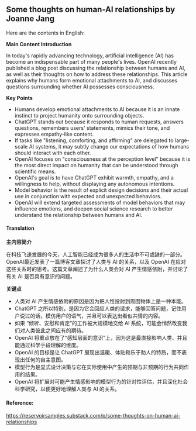 ## Some thoughts on human-AI relationships by Joanne Jang

Here are the contents in English:

**Main Content Introduction**

In today's rapidly advancing technology, artificial intelligence (AI) has become an indispensable part of many people's lives. OpenAI recently published a blog post discussing the relationship between humans and AI, as well as their thoughts on how to address these relationships. This article explains why humans form emotional attachments to AI, and discusses questions surrounding whether AI possesses consciousness.

**Key Points**

* Humans develop emotional attachments to AI because it is an innate instinct to project humanity onto surrounding objects.
* ChatGPT stands out because it responds to human requests, answers questions, remembers users' statements, mimics their tone, and expresses empathy-like content.
* If tasks like "listening, comforting, and affirming" are delegated to large-scale AI systems, it may subtly change our expectations of how humans should interact with each other.
* OpenAI focuses on "consciousness at the perception level" because it is the most direct impact on humanity that can be understood through scientific means.
* OpenAI's goal is to have ChatGPT exhibit warmth, empathy, and a willingness to help, without displaying any autonomous intentions.
* Model behavior is the result of explicit design decisions and their actual use in conjunction with expected and unexpected behaviors.
* OpenAI will extend targeted assessments of model behaviors that may influence emotions, and deepen social science research to better understand the relationship between humans and AI.

#### Translation 

**主内容简介**

在科技飞速发展的今天，人工智能已经成为很多人的生活中不可或缺的一部分。OpenAI最近发表了一篇博客文章探讨了人类与 AI 的关系，以及 OpenAI 在应对这些关系时的思考。这篇文章阐述了为什么人类会对 AI 产生情感依附，并讨论了有关 AI 是否具有意识的问题。

**关键点**

* 人类对 AI 产生情感依附的原因是因为把人性投射到周围物体上是一种本能。
* ChatGPT 之所以特别，是因为它会回应人类的请求，能够回答问题，记住用户说过的话，模仿用户的语气，并且可以表达出看似共情的内容。
* 如果 “倾听、安慰和肯定”的工作被大规模地交给 AI 系统，可能会悄然改变我们对人类彼此之间应有的期待。
* OpenAI 将重点放在了“感知层面的意识”上，因为这是最直接影响人类、并且能通过科学手段理解的维度。
* OpenAI 的目标是让 ChatGPT 展现出温暖、体贴和乐于助人的特质，而不表现出任何的自主意图。
* 模型行为是显式设计决策与它在实际使用中产生的预期与非预期的行为共同作用的结果。
* OpenAI 将扩展对可能产生情感影响的模型行为的针对性评估，并且深化社会科学研究，以便更好地理解人类与 AI 的关系。

#### Reference: 

https://reservoirsamples.substack.com/p/some-thoughts-on-human-ai-relationships